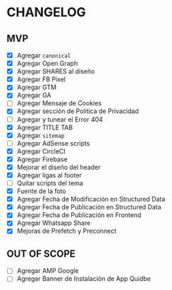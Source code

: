 # CHANGELOG

## MVP

* [X] Agregar `canonical`
* [X] Agregar Open Graph
* [X] Agregar SHARES al diseño
* [X] Agregar FB Pixel
* [X] Agregar GTM
* [X] Agregar GA
* [ ] Agregar Mensaje de Cookies
* [X] Agregar sección de Politica de Privacidad
* [ ] Agregar y tunear el Error 404
* [X] Agregar TITLE TAB
* [X] Agregar `sitemap`
* [ ] Agregar AdSense scripts
* [X] Agregar CircleCI
* [X] Agregar Firebase
* [X] Mejorar el diseño del header
* [X] Agregar ligas al footer
* [ ] Quitar scripts del tema
* [X] Fuente de la foto
* [X] Agregar Fecha de Modificación en Structured Data
* [X] Agregar Fecha de Publicación en Structured Data
* [X] Agregar Fecha de Publicación en Frontend
* [X] Agregar Whatsapp Share
* [X] Mejoras de Prefetch y Preconnect

## OUT OF SCOPE

* [ ] Agregar AMP Google
* [ ] Agregar Banner de Instalación de App Quidbe

